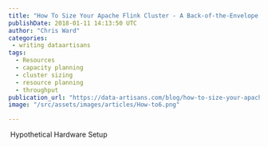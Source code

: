 ```yaml
---
title: "How To Size Your Apache Flink Cluster - A Back-of-the-Envelope Calculation"
publishDate: 2018-01-11 14:13:50 UTC
author: "Chris Ward"
categories:
 - writing dataartisans
tags:
  - Resources
  - capacity planning
  - cluster sizing
  - resource planning
  - throughput
publication_url: "https://data-artisans.com/blog/how-to-size-your-apache-flink-cluster-general-guidelines"
image: "/src/assets/images/articles/How-to6.png"

---
```

&nbsp;Hypothetical Hardware Setup

